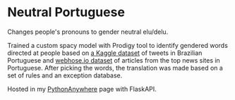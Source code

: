 # Neutral Portuguese
Changes people's pronouns to gender neutral elu/delu.

Trained a custom spacy model with Prodigy tool to identify gendered words directed at people based on [a Kaggle dataset](https://www.kaggle.com/rafaelperes/ner-in-brazilian-portuguese-tweets) of tweets in Brazilian Portuguese and [webhose.io dataset](https://webhose.io/free-datasets/portuguese-news-articles/) of articles from the top news sites in Portuguese. After picking the words, the translation was made based on a set of rules and an exception database.

Hosted in my [PythonAnywhere](fernandesafp.pythonanywhere.com) page with FlaskAPI.

